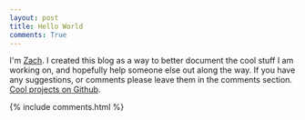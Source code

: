 ```yaml
---
layout: post
title: Hello World
comments: True
---
```


I'm [Zach](about). I created this blog as a way to better document the cool stuff I am working on, and hopefully help someone else out along the way. If you have any suggestions, or comments please leave them in the comments section. [Cool projects on Github](https://github.com/zachcustombit).

{% include comments.html %}
